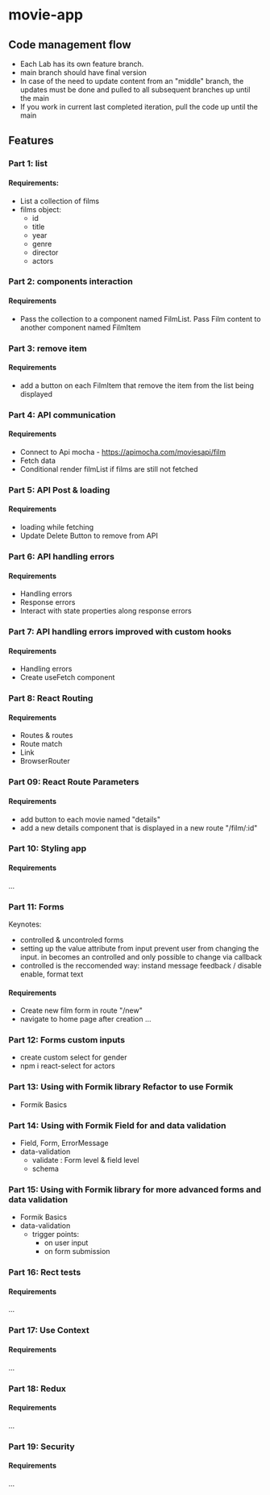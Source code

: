 # movie-app

## Code management flow

- Each Lab has its own feature branch.
- main branch should have final version
- In case of the need to update content from an "middle" branch, the updates must be done and pulled to all subsequent branches up until the main
- If you work in current last completed iteration, pull the code up until the main

## Features

### Part 1: list

#### Requirements:

- List a collection of films
- films object:
  - id
  - title
  - year
  - genre
  - director
  - actors

### Part 2: components interaction

#### Requirements

- Pass the collection to a component named FilmList. Pass Film content to another component named FilmItem

### Part 3: remove item

#### Requirements

- add a button on each FilmItem that remove the item from the list being displayed

### Part 4: API communication

#### Requirements

- Connect to Api mocha - https://apimocha.com/moviesapi/film
- Fetch data
- Conditional render filmList if films are still not fetched

### Part 5: API Post & loading

#### Requirements

- loading while fetching
- Update Delete Button to remove from API

### Part 6: API handling errors

#### Requirements

- Handling errors
- Response errors
- Interact with state properties along response errors

### Part 7: API handling errors improved with custom hooks

#### Requirements

- Handling errors
- Create useFetch component

### Part 8: React Routing

#### Requirements

- Routes & routes
- Route match
- Link
- BrowserRouter

### Part 09: React Route Parameters

#### Requirements

- add button to each movie named "details"
- add a new details component that is displayed in a new route "/film/:id"

### Part 10: Styling app

#### Requirements

...

### Part 11: Forms

Keynotes:

- controlled & uncontroled forms
- setting up the value attribute from input prevent user from changing the input. in becomes an controlled and only possible to change via callback
- controlled is the reccomended way: instand message feedback / disable enable, format text

#### Requirements

- Create new film form in route "/new"
- navigate to home page after creation
  ...

### Part 12: Forms custom inputs

- create custom select for gender
- npm i react-select for actors

### Part 13: Using with Formik library Refactor to use Formik

- Formik Basics

### Part 14: Using with Formik Field for and data validation

- Field, Form, ErrorMessage
- data-validation
  - validate : Form level & field level
  - schema

### Part 15: Using with Formik library for more advanced forms and data validation

- Formik Basics
- data-validation
  - trigger points:
    - on user input
    - on form submission

### Part 16: Rect tests

#### Requirements

...

### Part 17: Use Context

#### Requirements

...

### Part 18: Redux

#### Requirements

...

### Part 19: Security

#### Requirements

...
